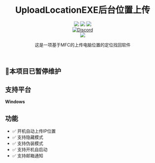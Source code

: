 <div align="center">
    <h1>UploadLocationEXE后台位置上传</h1>
    <img src="https://img.shields.io/github/license/JasonYANG170/UploadLocationEXE?label=License&style=for-the-badge">
    <img src="https://img.shields.io/github/commit-activity/w/JasonYANG170/UploadLocationEXE?style=for-the-badge">
<img src="https://img.shields.io/github/languages/count/JasonYANG170/UploadLocationEXE?logo=python&style=for-the-badge">
	<br>
    	<a href="https://discord.com/invite/az3ceRmgVe"><img alt="Discord" src="https://img.shields.io/discord/978108215499816980?style=social&logo=discord&label=echosec"></a>
  <br>
<img src="https://github.com/JasonYANG170/AutoCheckBJMF/assets/39414350/7400a5d2-1031-4e31-b189-4cbfa2df51e6">
	
这是一项基于MFC的上传电脑位置的定位找回软件

<br>

</div>

## 🚧本项目已暂停维护  
## 支持平台
**Windows**

## 功能
- ✅ 开机自动上传IP位置
- ✅ 支持隐藏模式
- ✅ 支持伪装模式
- ✅ 支持开机自启动
- ✅ 支持邮箱通知







